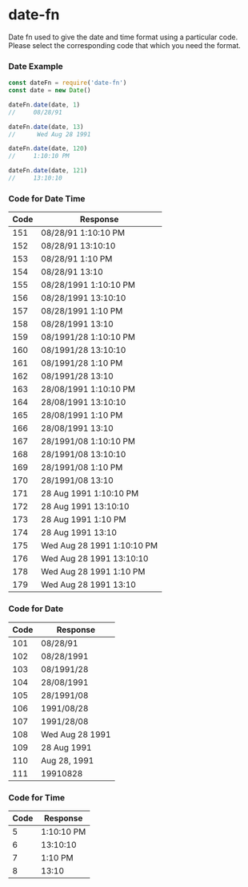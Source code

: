 # date-fn
Date fn used to give the date and time format using a particular code.
Please select the corresponding code that which you need the format.

### Date Example
 ```javascript
const dateFn = require('date-fn')
const date = new Date()

dateFn.date(date, 1)
//     08/28/91

dateFn.date(date, 13)
//      Wed Aug 28 1991

dateFn.date(date, 120)
//     1:10:10 PM

dateFn.date(date, 121)
//     13:10:10


 ```

 ### Code for Date Time

| Code 	| Response   	            |
|------	|-------------------	    |
| 151   | 08/28/91 1:10:10 PM 	    |
| 152  	| 08/28/91 13:10:10   	    |
| 153  	| 08/28/91 1:10 PM    	    |
| 154  	| 08/28/91 13:10      	    |
| 155   | 08/28/1991 1:10:10 PM 	|
| 156  	| 08/28/1991 13:10:10   	|
| 157  	| 08/28/1991 1:10 PM    	|
| 158  	| 08/28/1991 13:10      	|
| 159   | 08/1991/28 1:10:10 PM 	|
| 160  	| 08/1991/28 13:10:10   	|
| 161  	| 08/1991/28 1:10 PM    	|
| 162  	| 08/1991/28 13:10      	|
| 163   | 28/08/1991 1:10:10 PM     |
| 164  	| 28/08/1991 13:10:10   	|
| 165  	| 28/08/1991 1:10 PM   	    |
| 166  	| 28/08/1991 13:10     	    |
| 167   | 28/1991/08 1:10:10 PM	    |
| 168  	| 28/1991/08 13:10:10  	    |
| 169  	| 28/1991/08 1:10 PM   	    |
| 170  	| 28/1991/08 13:10     	    |
| 171   | 28 Aug 1991 1:10:10 PM    |
| 172  	| 28 Aug 1991 13:10:10      |
| 173  	| 28 Aug 1991 1:10 PM  	    |
| 174  	| 28 Aug 1991 13:10    	    |
| 175   | Wed Aug 28 1991 1:10:10 PM|
| 176  	| Wed Aug 28 1991 13:10:10  |
| 178  	| Wed Aug 28 1991 1:10 PM   |
| 179  	| Wed Aug 28 1991 13:10     |


### Code for Date
| Code 	| Response        	|
|------	|-----------------	|
| 101  	| 08/28/91        	|
| 102  	| 08/28/1991      	|
| 103  	| 08/1991/28      	|
| 104  	| 28/08/1991      	|
| 105  	| 28/1991/08      	|
| 106   | 1991/08/28        |
| 107   | 1991/28/08        |
| 108   | Wed Aug 28 1991 	|
| 109  	| 28 Aug 1991     	|
| 110  	| Aug 28, 1991    	|
| 111  	| 19910828        	|


### Code for Time

| Code 	| Response   	|
|------	|------------	|
| 5   | 1:10:10 PM 	|
| 6  	| 13:10:10   	|
| 7  	| 1:10 PM    	|
| 8  	| 13:10      	|

